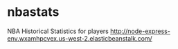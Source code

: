 # nbastats

NBA Historical Statistics for players
http://node-express-env.wxamhpcvex.us-west-2.elasticbeanstalk.com/

